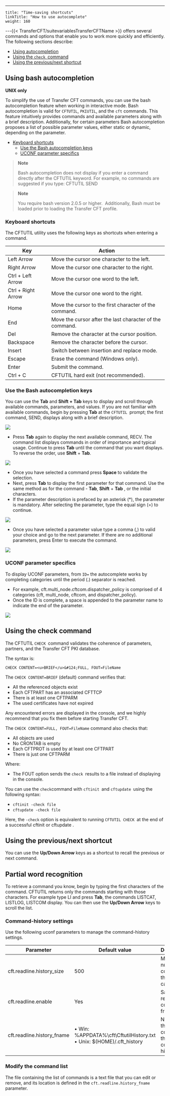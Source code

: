 ---
    title: "Time-saving shortcuts"
    linkTitle: "How to use autocomplete"
    weight: 160
---{{< TransferCFT/suitevariablesTransferCFTName  >}} offers several commands and options that enable you to work more quickly and efficiently. The following sections describe:

- [Using autocompletion](#Using)
- [Using the `check `command](#Using2)
- [Using the previous/next shortcut](#Previous)

<span id="Using"></span>

## Using bash autocompletion

**UNIX only**

To simplify the use of Transfer CFT commands, you can use the bash autocompletion feature when working in interactive mode. Bash autocompletion is valid for `CFTUTIL`, `PKIUTIL`, and the `cft` commands. This feature intuitively provides commands and available parameters along with a brief description. Additionally, for certain parameters Bash autocompletion proposes a list of possible parameter values, either static or dynamic, depending on the parameter.

- [Keyboard shortcuts](#Special)
    -   [Use the Bash autocompletion keys](#Auto-com)
    -   [UCONF parameter specifics](#UCONF%C2%A0pa)

> **Note**
>
> Bash autocompletion does not display if you enter a command directly after the CFTUTIL keyword. For example, no commands are suggested if you type: CFTUTIL SEND

> **Note**
>
> You require bash version 2.0.5 or higher.  Additionally, Bash must be loaded prior to loading the Transfer CFT profile.

<span id="Special"></span>

### Keyboard shortcuts

The CFTUTIL utility uses the following keys as shortcuts when entering a command.


| Key | Action |
| --- | --- |
| Left Arrow | Move the cursor one character to the left. |
| Right Arrow | Move the cursor one character to the right. |
| Ctrl + Left Arrow | Move the cursor one word to the left. |
| Ctrl + Right Arrow | Move the cursor one word to the right. |
| Home | Move the cursor to the first character of the command. |
| End | Move the cursor after the last character of the command. |
| Del | Remove the character at the cursor position. |
| Backspace | Remove the character before the cursor. |
| Insert | Switch between insertion and replace mode. |
| Escape | Erase the command (Windows only). |
| Enter | Submit the command. |
| Ctrl + C | CFTUTIL hard exit (not recommended). |


<span id="Auto-com"></span>

### Use the Bash autocompletion keys

You can use the **Tab** and **Shift + Tab** keys to display and scroll through available commands, parameters, and values. If you are not familiar with available commands, begin by pressing **Tab** at the `CFTUTIL `prompt; the first command, SEND, displays along with a brief description.

![](/Images/TransferCFT/Auto_completion_in_CFTUTIL.png)

- Press **Tab** again to display the next available command, RECV. The command list displays commands in order of importance and typical usage. Continue to press **Tab** until the command that you want displays. To reverse the order, use **Shift** + **Tab**.

![](/Images/TransferCFT/Auto_completion_in_CFTUTIL_1.png)

- Once you have selected a command press **Space** to validate the selection.
- Next, press **Tab** to display the first parameter for that command. Use the same method as for the command - **Tab**, **Shift** + **Tab** , or the initial characters.
- If the parameter description is prefaced by an asterisk (\*), the parameter is mandatory. After selecting the parameter, type the equal sign (=) to continue.

![](/Images/TransferCFT/Auto_completion_in_CFTUTIL_2.png)

- Once you have selected a parameter value type a comma (,) to valid your choice and go to the next parameter. If there are no additional parameters, press Enter to execute the command.

![](/Images/TransferCFT/Auto_completion_in_CFTUTIL_3.png)

<span id="UCONF pa"></span>

### UCONF parameter specifics

To display UCONF parameters, from `ID=` the autocomplete works by completing categories until the period (.) separator is reached.

- For example, cft.multi_node.cftcom.dispatcher_policy is comprised of 4 categories (cft, multi_node, cftcom, and dispatcher_policy).
- Once the ID is complete, a space is appended to the parameter name to indicate the end of the parameter.

![](/Images/TransferCFT/Auto_completion_in_CFTUTIL_4.png)

<span id="Using2"></span>

## Using the check command

The CFTUTIL `CHECK `command validates the coherence of parameters, partners, and the Transfer CFT PKI database.

The syntax is:

```
CHECK CONTENT=<u>BRIEF</u>&#124;FULL, FOUT=FileName
```

The `CHECK CONTENT=BRIEF` (default) command verifies that:

- All the referenced objects exist
- Each CFTPART has an associated CFTTCP
- There is at least one CFTPARM
- The used certificates have not expired

Any encountered errors are displayed in the console, and we highly recommend that you fix them before starting Transfer CFT.

The `CHECK CONTENT=FULL, FOUT=FileName` command also checks that:

- All objects are used
- No CRONTAB is empty
- Each CFTPROT is used by at least one CFTPART
- There is just one CFTPARM

Where:

- The FOUT option sends the `check `results to a file instead of displaying in the console.

You can use the `check`command with `cftinit `and `cftupdate `using the following syntax:

- `cftinit -check file`
- `cftupdate -check file`

Here, the `-check` option is equivalent to running `CFTUTIL CHECK `at the end of a successful cftinit or cftupdate .

<span id="Previous"></span>

## Using the previous/next shortcut

You can use the **Up/Down Arrow** keys as a shortcut to recall the previous or next command.

<span id="Partial"></span>

## Partial word recognition

To retrieve a command you know, begin by typing the first characters of the command. CFTUTIL returns only the commands starting with those characters. For example type LI and press **Tab**, the commands LISTCAT, LISTLOG, LISTCOM display. You can then use the **Up/Down Arrow** keys to scroll the list.

<span id="Command-"></span>

### Command-history settings

Use the following uconf parameters to manage the command-history settings.


| Parameter | Default value | Description |
| --- | --- | --- |
| cft.readline.history_size | 500 | Maximum number of commands that you can store. |
| cft.readline.enable | Yes | Save and retrieve the commands from disk. |
| cft.readline.history_fname |  • Win: %APPDATA%\cft\CftutilHistory.txt<br/> • Unix: $(HOME)/.cft_history | Name of the file containing the command history. |


<span id="Modify"></span>

### Modify the command list

The file containing the list of commands is a text file that you can edit or remove, and its location is defined in the `cft.readline.history_fname` parameter.
